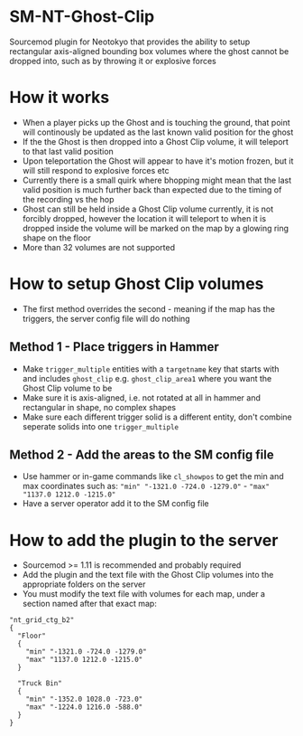 # SM-NT-Ghost-Clip
Sourcemod plugin for Neotokyo that provides the ability to setup rectangular axis-aligned bounding box volumes where the ghost cannot be dropped into, such as by throwing it or explosive forces

# How it works  
- When a player picks up the Ghost and is touching the ground, that point will continously be updated as the last known valid position for the ghost
- If the the Ghost is then dropped into a Ghost Clip volume, it will teleport to that last valid position
- Upon teleportation the Ghost will appear to have it's motion frozen, but it will still respond to explosive forces etc
- Currently there is a small quirk where bhopping might mean that the last valid position is much further back than expected due to the timing of the recording vs the hop
- Ghost can still be held inside a Ghost Clip volume currently, it is not forcibly dropped, however the location it will teleport to when it is dropped inside the volume will be marked on the map by a glowing ring shape on the floor
- More than 32 volumes are not supported

# How to setup Ghost Clip volumes

- The first method overrides the second - meaning if the map has the triggers, the server config file will do nothing
  
## Method 1 - Place triggers in Hammer
- Make `trigger_multiple` entities with a `targetname` key that starts with and includes `ghost_clip` e.g. `ghost_clip_area1` where you want the Ghost Clip volume to be
- Make sure it is axis-aligned, i.e. not rotated at all in hammer and rectangular in shape, no complex shapes
- Make sure each different trigger solid is a different entity, don't combine seperate solids into one `trigger_multiple`

## Method 2 - Add the areas to the SM config file
- Use hammer or in-game commands like `cl_showpos` to get the min and max coordinates such as:
`"min" "-1321.0 -724.0 -1279.0"` - `"max" "1137.0 1212.0 -1215.0"`
- Have a server operator add it to the SM config file

# How to add the plugin to the server  
- Sourcemod >= 1.11 is recommended and probably required
- Add the plugin and the text file with the Ghost Clip volumes into the appropriate folders on the server
- You must modify the text file with volumes for each map, under a section named after that exact map:
```
"nt_grid_ctg_b2"
{
  "Floor"
  {
    "min" "-1321.0 -724.0 -1279.0"
    "max" "1137.0 1212.0 -1215.0"
  }

  "Truck Bin"
  {
    "min" "-1352.0 1028.0 -723.0"
    "max" "-1224.0 1216.0 -588.0"
  }
}
```
